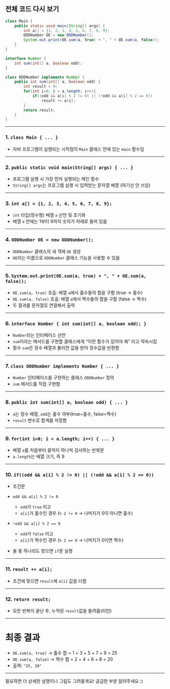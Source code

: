 
## 전체 코드 다시 보기

```java
class Main {
    public static void main(String[] args) {
        int a[] = {1, 2, 3, 4, 5, 6, 7, 8, 9};
        ODDNumber OE = new ODDNumber();
        System.out.print(OE.sum(a, true) + ", " + OE.sum(a, false));
    }
}

interface Number {
    int sum(int[] a, boolean odd);
}

class ODDNumber implements Number {
    public int sum(int[] a, boolean odd) {
        int result = 0;
        for(int i=0; i < a.length; i++){
            if((odd && a[i] % 2 != 0) || (!odd && a[i] % 2 == 0))
                result += a[i];
        }        
        return result;
    }    
}
```

---

### 1. `class Main { ... }`

* 자바 프로그램이 실행되는 시작점이 `Main` 클래스 안에 있는 `main` 함수임

---

### 2. `public static void main(String[] args) { ... }`

* 프로그램 실행 시 가장 먼저 실행되는 메인 함수
* `String[] args`는 프로그램 실행 시 입력받는 문자열 배열 (여기선 안 쓰임)

---

### 3. `int a[] = {1, 2, 3, 4, 5, 6, 7, 8, 9};`

* `int` 타입(정수형) 배열 `a` 선언 및 초기화
* 배열 `a` 안에는 1부터 9까지 숫자가 차례로 들어 있음

---

### 4. `ODDNumber OE = new ODDNumber();`

* `ODDNumber` 클래스의 새 객체 `OE` 생성
* `OE`라는 이름으로 `ODDNumber` 클래스 기능을 사용할 수 있음

---

### 5. `System.out.print(OE.sum(a, true) + ", " + OE.sum(a, false));`

* `OE.sum(a, true)` 호출: 배열 `a`에서 홀수들의 합을 구함 (true → 홀수)
* `OE.sum(a, false)` 호출: 배열 `a`에서 짝수들의 합을 구함 (false → 짝수)
* 두 결과를 문자열로 연결해서 출력

---

### 6. `interface Number { int sum(int[] a, boolean odd); }`

* `Number`라는 인터페이스 선언
* `sum`이라는 메서드를 구현할 클래스에게 “이런 함수가 있어야 해” 라고 약속시킴
* 함수 `sum`은 정수 배열과 불리언 값을 받아 정수값을 반환함

---

### 7. `class ODDNumber implements Number { ... }`

* `Number` 인터페이스를 구현하는 클래스 `ODDNumber` 정의
* `sum` 메서드를 직접 구현함

---

### 8. `public int sum(int[] a, boolean odd) { ... }`

* `a`는 정수 배열, `odd`는 홀수 여부(true=홀수, false=짝수)
* `result` 변수로 합계를 저장함

---

### 9. `for(int i=0; i < a.length; i++) { ... }`

* 배열 `a`를 처음부터 끝까지 하나씩 검사하는 반복문
* `a.length`는 배열 크기, 즉 9

---

### 10. `if((odd && a[i] % 2 != 0) || (!odd && a[i] % 2 == 0))`

* 조건문
* `odd && a[i] % 2 != 0`

  * `odd`가 `true` 이고
  * `a[i]`가 홀수인 경우 (`% 2 != 0` → 나머지가 0이 아니면 홀수)
* `!odd && a[i] % 2 == 0`

  * `odd`가 `false` 이고
  * `a[i]`가 짝수인 경우 (`% 2 == 0` → 나머지가 0이면 짝수)
* 둘 중 하나라도 맞으면 `if`문 실행

---

### 11. `result += a[i];`

* 조건에 맞으면 `result`에 `a[i]` 값을 더함

---

### 12. `return result;`

* 모든 반복이 끝난 후, 누적된 `result`값을 돌려줌(리턴)

---

# 최종 결과

* `OE.sum(a, true)` → 홀수 합 = 1 + 3 + 5 + 7 + 9 = 25
* `OE.sum(a, false)` → 짝수 합 = 2 + 4 + 6 + 8 = 20
* 출력: `"25, 20"`

---

필요하면 더 상세한 설명이나 그림도 그려줄게요!
궁금한 부분 알려주세요 :)
